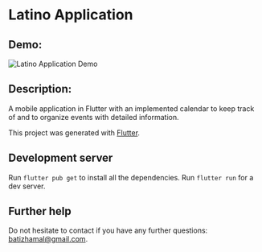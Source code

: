 # Latino Application

## Demo:
![Latino Application Demo](https://github.com/batizhamal/latino-application/assets/52880286/4e577dfc-cc18-4ba1-95bd-4dd874cca184)

## Description:
A mobile application in Flutter with an implemented calendar to keep track of and to organize events with detailed information.

This project was generated with [Flutter]([https://github.com/vuejs/vue-cli](https://github.com/flutter/flutter)).

## Development server
Run `flutter pub get` to install all the dependencies.
Run `flutter run` for a dev server.

## Further help

Do not hesitate to contact if you have any further questions: batizhamal@gmail.com. 


